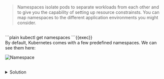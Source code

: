 
> Namespaces isolate pods to separate workloads from each other and to give you the capability of setting up resource constrainsts. You can map namespaces to the different application environments you might consider.

<br>
```plain
kubectl get namespaces
```{{exec}}

<br>
By default, Kubernetes comes with a few predefined namespaces. We can see them here:

![Namespace](./assets/avatar.png)

<br>
<details><summary>Solution</summary>
<br>

```plain
k run my-pod --image=nginx:alpine
```{{exec}}

</details>
